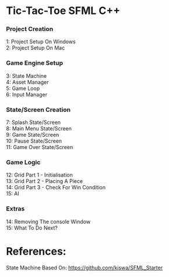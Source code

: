 # Tic-Tac-Toe SFML C++

<h3>Project Creation</h3>
1: Project Setup On Windows<br />
2: Project Setup On Mac<br />

<h3>Game Engine Setup</h3>
3: State Machine<br />
4: Asset Manager<br />
5: Game Loop<br />
6: Input Manager<br />

<h3>State/Screen Creation</h3>
7: Splash State/Screen<br />
8: Main Menu State/Screen<br />
9: Game State/Screen<br />
10: Pause State/Screen<br />
11: Game Over State/Screen<br />

<h3>Game Logic</h3>
12: Grid Part 1 - Initialisation<br />
13: Grid Part 2 - Placing A Piece<br />
14: Grid Part 3 - Check For Win Condition<br />
15: AI<br />

<h3>Extras</h3>
14: Removing The console Window<br />
15: What To Do Next?<br />

# References:
State Machine Based On: <a href="https://github.com/kiswa/SFML_Starter">https://github.com/kiswa/SFML_Starter</a>
